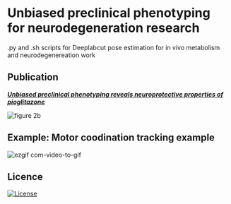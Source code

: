 # Unbiased preclinical phenotyping for neurodegeneration research

.py and .sh scripts for Deeplabcut pose estimation for in vivo metabolism and neurodegenereation work

## Publication
***[Unbiased preclinical phenotyping reveals neuroprotective properties of pioglitazone](https://www.biorxiv.org/content/10.1101/2024.08.30.610328v1/)***



 ![figure 2b](https://github.com/user-attachments/assets/767d3300-5c4d-4212-9c1c-5a72b74ec6ca)

## Example: Motor coodination tracking example

![ezgif com-video-to-gif](https://github.com/EdH66/Motor_trackbydrug/assets/66481365/10b28178-9980-40cc-aba6-465285f725b8)


## Licence

[![License](https://img.shields.io/badge/License-CC--BY--NC_4.0_International_license.-blue)](#license)
